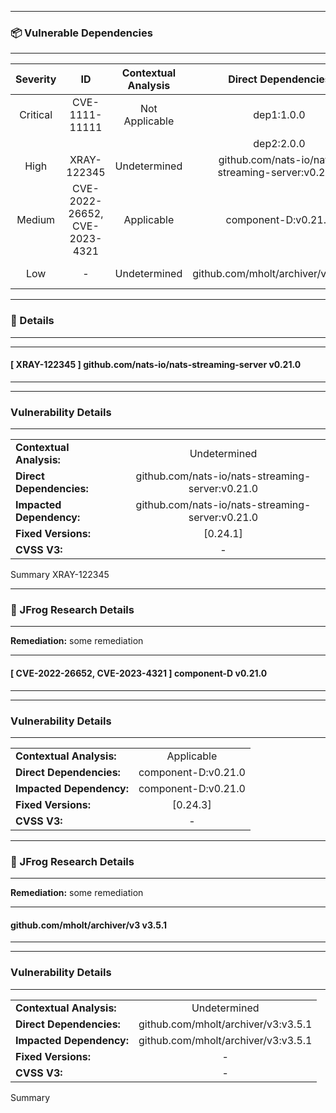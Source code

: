 


---
### 📦 Vulnerable Dependencies

---

| Severity                | ID                  | Contextual Analysis                  | Direct Dependencies                  | Impacted Dependency                  | Fixed Versions                  |
| :---------------------: | :-----------------------------------: | :-----------------------------------: | :-----------------------------------: | :-----------------------------------: | :-----------------------------------: |
| Critical | CVE-1111-11111 | Not Applicable | dep1:1.0.0 | impacted 3.0.0 | 4.0.0, 5.0.0 |
|   |   |   | dep2:2.0.0 |   |   |
| High | XRAY-122345 | Undetermined | github.com/nats-io/nats-streaming-server:v0.21.0 | github.com/nats-io/nats-streaming-server v0.21.0 | [0.24.1] |
| Medium | CVE-2022-26652, CVE-2023-4321 | Applicable | component-D:v0.21.0 | component-D v0.21.0 | [0.24.3] |
| Low | - | Undetermined | github.com/mholt/archiver/v3:v3.5.1 | github.com/mholt/archiver/v3 v3.5.1 | - |


---
### 🔖 Details

---



---
#### [ XRAY-122345 ] github.com/nats-io/nats-streaming-server v0.21.0

---



---
### Vulnerability Details

---
|                 |                   |
| --------------------- | :-----------------------------------: |
| **Contextual Analysis:** | Undetermined |
| **Direct Dependencies:** | github.com/nats-io/nats-streaming-server:v0.21.0 |
| **Impacted Dependency:** | github.com/nats-io/nats-streaming-server:v0.21.0 |
| **Fixed Versions:** | [0.24.1] |
| **CVSS V3:** | - |

Summary XRAY-122345


---
### 🔬 JFrog Research Details

---

**Remediation:**
some remediation



---
#### [ CVE-2022-26652, CVE-2023-4321 ] component-D v0.21.0

---



---
### Vulnerability Details

---
|                 |                   |
| --------------------- | :-----------------------------------: |
| **Contextual Analysis:** | Applicable |
| **Direct Dependencies:** | component-D:v0.21.0 |
| **Impacted Dependency:** | component-D:v0.21.0 |
| **Fixed Versions:** | [0.24.3] |
| **CVSS V3:** | - |


---
### 🔬 JFrog Research Details

---

**Remediation:**
some remediation



---
#### github.com/mholt/archiver/v3 v3.5.1

---



---
### Vulnerability Details

---
|                 |                   |
| --------------------- | :-----------------------------------: |
| **Contextual Analysis:** | Undetermined |
| **Direct Dependencies:** | github.com/mholt/archiver/v3:v3.5.1 |
| **Impacted Dependency:** | github.com/mholt/archiver/v3:v3.5.1 |
| **Fixed Versions:** | - |
| **CVSS V3:** | - |

Summary